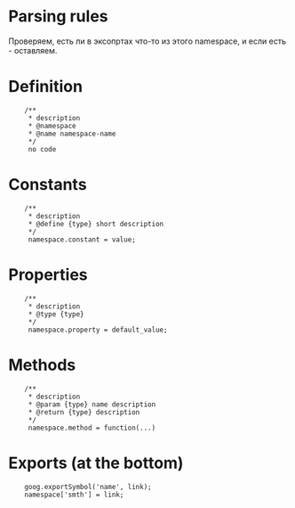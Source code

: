 # Parsing rules
Проверяем, есть ли в эксопртах что-то из этого namespace, и если есть - оставляем.

# Definition
```
	/**
	 * description
	 * @namespace
	 * @name namespace-name
	 */
	 no code
```

# Constants
```
	/**
	 * description
	 * @define {type} short description
	 */
	 namespace.constant = value;
```

# Properties
```
	/**
	 * description
	 * @type {type}
	 */
	 namespace.property = default_value;
```

# Methods
```
	/**
	 * description
	 * @param {type} name description
	 * @return {type} description
	 */
	 namespace.method = function(...)
```

# Exports (at the bottom)
```
	goog.exportSymbol('name', link);
	namespace['smth'] = link;
```